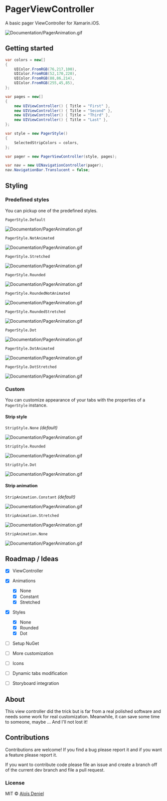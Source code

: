 # PagerViewController

A basic pager ViewController for Xamarin.iOS.

![Documentation/PagerAnimation.gif](Documentation/PagerAnimation.gif)

## Getting started

```csharp
var colors = new[]
{
	UIColor.FromRGB(76,217,100),
	UIColor.FromRGB(52,170,220),
	UIColor.FromRGB(88,86,214),
 	UIColor.FromRGB(255,45,85),
};

var pages = new[]
{
	new UIViewController() { Title = "First" },
	new UIViewController() { Title = "Second" },
	new UIViewController() { Title = "Third" },
	new UIViewController() { Title = "Last" },
};

var style = new PagerStyle()
{
    SelectedStripColors = colors,
};

var pager = new PagerViewController(style, pages);

var nav = new UINavigationController(pager);
nav.NavigationBar.Translucent = false;
```

## Styling

### Predefined styles

You can pickup one of the predefined styles.

`PagerStyle.Default`

![Documentation/PagerAnimation.gif](Documentation/Pager_Style_Default.gif)

`PagerStyle.NotAnimated`

![Documentation/PagerAnimation.gif](Documentation/Pager_Style_NotAnimated.gif)

`PagerStyle.Stretched`

![Documentation/PagerAnimation.gif](Documentation/Pager_Style_Stretched.gif)

`PagerStyle.Rounded`

![Documentation/PagerAnimation.gif](Documentation/Pager_Style_Rounded.gif)

`PagerStyle.RoundedNotAnimated`

![Documentation/PagerAnimation.gif](Documentation/Pager_Style_RoundedNotAnimated.gif)

`PagerStyle.RoundedStretched`

![Documentation/PagerAnimation.gif](Documentation/Pager_Style_RoundedStretched.gif)

`PagerStyle.Dot`

![Documentation/PagerAnimation.gif](Documentation/Pager_Style_Dot.gif)

`PagerStyle.DotAnimated`

![Documentation/PagerAnimation.gif](Documentation/Pager_Style_DotNotAnimated.gif)

`PagerStyle.DotStretched`

![Documentation/PagerAnimation.gif](Documentation/Pager_Style_DotStretched.gif)

### Custom

You can customize appearance of your tabs with the properties of a `PagerStyle` instance.

#### Strip style

`StripStyle.None` *(default)*

![Documentation/PagerAnimation.gif](Documentation/Pager_StripStyle_None.png)

`StripStyle.Rounded`

![Documentation/PagerAnimation.gif](Documentation/Pager_StripStyle_Rounded.png)

`StripStyle.Dot`

![Documentation/PagerAnimation.gif](Documentation/Pager_StripStyle_Dot.png)

#### Strip animation

`StripAnimation.Constant` *(default)*

![Documentation/PagerAnimation.gif](Documentation/Pager_Animation_Constant.gif)

`StripAnimation.Stretched`

![Documentation/PagerAnimation.gif](Documentation/Pager_Animation_Stretched.gif)

`StripAnimation.None`

![Documentation/PagerAnimation.gif](Documentation/Pager_Animation_None.gif)

## Roadmap / Ideas

- [X] ViewController
- [X] Animations
	- [X] None
	- [X] Constant
	- [X] Stretched
- [X] Styles
	- [X] None
	- [X] Rounded
	- [X] Dot
- [ ] Setup NuGet
- [ ] More customization
- [ ] Icons
- [ ] Dynamic tabs modification
- [ ] Storyboard integration


## About

This view controller did the trick but is far from a real polished software and needs some work for real customization. Meanwhile, it can save some time to someone, maybe ... And I'll not lost it!

## Contributions

Contributions are welcome! If you find a bug please report it and if you want a feature please report it.

If you want to contribute code please file an issue and create a branch off of the current dev branch and file a pull request.

### License

MIT © [Aloïs Deniel](http://aloisdeniel.github.io)